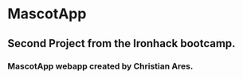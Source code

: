 # MascotApp

## Second Project from the Ironhack bootcamp.

### MascotApp webapp created by Christian Ares.
